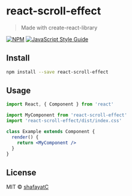 # react-scroll-effect

> Made with create-react-library

[![NPM](https://img.shields.io/npm/v/react-scroll-effect.svg)](https://www.npmjs.com/package/react-scroll-effect) [![JavaScript Style Guide](https://img.shields.io/badge/code_style-standard-brightgreen.svg)](https://standardjs.com)

## Install

```bash
npm install --save react-scroll-effect
```

## Usage

```jsx
import React, { Component } from 'react'

import MyComponent from 'react-scroll-effect'
import 'react-scroll-effect/dist/index.css'

class Example extends Component {
  render() {
    return <MyComponent />
  }
}
``` 

## License

MIT © [shafayatC](https://github.com/shafayatC)
